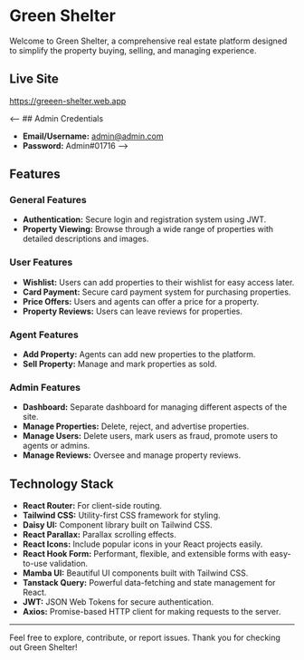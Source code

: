 # Green Shelter

Welcome to Green Shelter, a comprehensive real estate platform designed to simplify the property buying, selling, and managing experience.

## Live Site

https://greeen-shelter.web.app

<-- ## Admin Credentials

- **Email/Username:** admin@admin.com
- **Password:** Admin#01716 -->

## Features

### General Features

- **Authentication:** Secure login and registration system using JWT.
- **Property Viewing:** Browse through a wide range of properties with detailed descriptions and images.

### User Features

- **Wishlist:** Users can add properties to their wishlist for easy access later.
- **Card Payment:** Secure card payment system for purchasing properties.
- **Price Offers:** Users and agents can offer a price for a property.
- **Property Reviews:** Users can leave reviews for properties.

### Agent Features

- **Add Property:** Agents can add new properties to the platform.
- **Sell Property:** Manage and mark properties as sold.

### Admin Features

- **Dashboard:** Separate dashboard for managing different aspects of the site.
- **Manage Properties:** Delete, reject, and advertise properties.
- **Manage Users:** Delete users, mark users as fraud, promote users to agents or admins.
- **Manage Reviews:** Oversee and manage property reviews.

## Technology Stack

- **React Router:** For client-side routing.
- **Tailwind CSS:** Utility-first CSS framework for styling.
- **Daisy UI:** Component library built on Tailwind CSS.
- **React Parallax:** Parallax scrolling effects.
- **React Icons:** Include popular icons in your React projects easily.
- **React Hook Form:** Performant, flexible, and extensible forms with easy-to-use validation.
- **Mamba UI:** Beautiful UI components built with Tailwind CSS.
- **Tanstack Query:** Powerful data-fetching and state management for React.
- **JWT:** JSON Web Tokens for secure authentication.
- **Axios:** Promise-based HTTP client for making requests to the server.

---

Feel free to explore, contribute, or report issues. Thank you for checking out Green Shelter!
